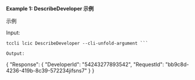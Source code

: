 **Example 1: DescribeDeveloper 示例**

示例

Input: 

```
tccli lcic DescribeDeveloper --cli-unfold-argument ```

Output: 
```
{
    "Response": {
        "DeveloperId": "54243277893542",
        "RequestId": "bb9c8d-4236-419b-8c39-572234jifsns7"
    }
}
```

